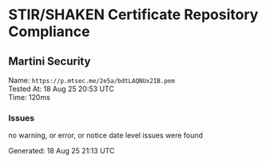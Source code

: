 # STIR/SHAKEN Certificate Repository Compliance

## Martini Security

Name: `https://p.mtsec.me/2e5a/bdtLAQNUx2IB.pem`\
Tested At: 18 Aug 25 20:53 UTC\
Time: 120ms

### Issues

no warning, or error, or notice date level issues were found

Generated: 18 Aug 25 21:13 UTC